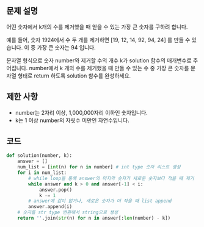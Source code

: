 ## 문제 설명

어떤 숫자에서 k개의 수를 제거했을 때 얻을 수 있는 가장 큰 숫자를 구하려 합니다.

예를 들어, 숫자 1924에서 수 두 개를 제거하면 [19, 12, 14, 92, 94, 24] 를 만들 수 있습니다. 이 중 가장 큰 숫자는 94 입니다.

문자열 형식으로 숫자 number와 제거할 수의 개수 k가 solution 함수의 매개변수로 주어집니다. number에서 k 개의 수를 제거했을 때 만들 수 있는 수 중 가장 큰 숫자를 문자열 형태로 return 하도록 solution 함수를 완성하세요.

## 제한 사항

- number는 2자리 이상, 1,000,000자리 이하인 숫자입니다.
- k는 1 이상 number의 자릿수 미만인 자연수입니다.

## 코드


```python
def solution(number, k):
    answer = []
    num_list = [int(n) for n in number] # int type 숫자 리스트 생성
    for i in num_list:
        # while loop을 통해 answer의 마지막 숫자가 새로운 숫자보다 적을 때 제거
        while answer and k > 0 and answer[-1] < i:
            answer.pop()
            k -= 1
        # answer에 값이 없거나, 새로운 숫자가 더 작을 때 list append
        answer.append(i)
    # 숫자를 str type 변환해서 string으로 생성
    return ''.join(str(n) for n in answer[:len(number) - k])
```

